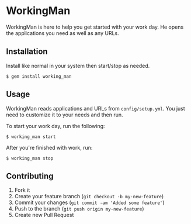 # WorkingMan

WorkingMan is here to help you get started with your work day. He opens the
applications you need as well as any URLs.

## Installation

Install like normal in your system then start/stop as needed.

    $ gem install working_man

## Usage

WorkingMan reads applications and URLs from `config/setup.yml`. You just need
to customize it to your needs and then run.

To start your work day, run the following:

    $ working_man start
    
After you're finished with work, run:

    $ working_man stop

## Contributing

1. Fork it
2. Create your feature branch (`git checkout -b my-new-feature`)
3. Commit your changes (`git commit -am 'Added some feature'`)
4. Push to the branch (`git push origin my-new-feature`)
5. Create new Pull Request
